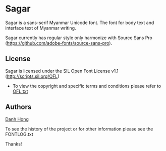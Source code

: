 ﻿Sagar
======================


Sagar is a sans-serif Myanmar Unicode font. The font for body text and interface text of Myanmar writing.

Sagar currently has regular style only harmonize with Source Sans Pro (<https://github.com/adobe-fonts/source-sans-pro>).

## License


Sagar is licensed under the SIL Open Font License v1.1 (<http://scripts.sil.org/OFL>)


- To view the copyright and specific terms and conditions please refer to [OFL.txt](https://github.com/khmertype/Sagar/blob/master/OFL.txt)




## Authors

[Danh Hong](http://www.khmertype.org)

To see the history of the project or for other information please see the FONTLOG.txt 



Thanks!
